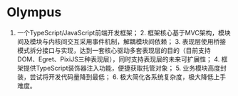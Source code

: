 # Olympus
1. 一个TypeScript/JavaScript前端开发框架； 2. 框架核心基于MVC架构，模块间及模块与内核间交互采用事件机制，解耦模块间依赖； 3. 表现层使用桥接模式拆分接口与实现，达到一套核心驱动多套表现层的目的（目前支持DOM、Egret、PixiJS三种表现层），同时支持表现层的未来可扩展性； 4. 框架提供TypeScript装饰器注入功能，便捷获取托管对象； 5. 业务模块高度封装，尝试将开发代码量降到最低； 6. 极大简化各系统复杂度，极大降低上手难度。
